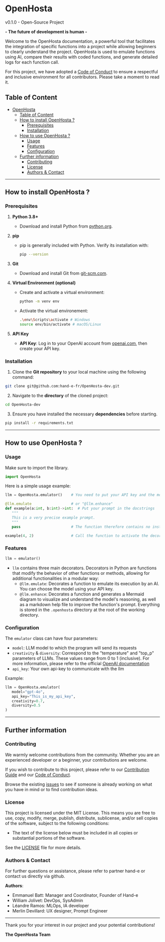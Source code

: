 # OpenHosta 
v0.1.0 - Open-Source Project

**- The future of development is human -**

Welcome to the OpenHosta documentation, a powerful tool that facilitates the integration of specific functions into a project while allowing beginners to clearly understand the project. OpenHosta is used to emulate functions using AI, compare their results with coded functions, and generate detailed logs for each function call.

For this project, we have adopted a [Code of Conduct](CODE_OF_CONDUCT.md) to ensure a respectful and inclusive environment for all contributors. Please take a moment to read it.

## Table of Content

- [OpenHosta](#openhosta)
  - [Table of Content](#table-of-content)
  - [How to install OpenHosta ?](#how-to-install-openhosta-)
    - [Prerequisites](#prerequisites)
    - [Installation](#installation)
  - [How to use OpenHosta ?](#how-to-use-openhosta-)
    - [Usage](#usage)
    - [Features](#features)
    - [Configuration](#configuration)
  - [Further information](#further-information)
    - [Contributing](#contributing)
    - [License](#license)
    - [Authors \& Contact](#authors--contact)

---

## How to install OpenHosta ?

### Prerequisites

1. **Python 3.8+**
   - Download and install Python from [python.org](https://www.python.org/downloads/).

2. **pip**
   - pip is generally included with Python. Verify its installation with:
     ```sh
     pip --version
     ```

3. **Git**
   - Download and install Git from [git-scm.com](https://git-scm.com/downloads).

4. **Virtual Environment (optional)**
   - Create and activate a virtual environment:
     ```bash
     python -m venv env
     ```
   - Activate the virtual environement:
      ```bash
      .\env\Scripts\activate # Windows
      source env/bin/activate # macOS/Linux
      ```

5. **API Key**
   - **API Key**: Log in to your OpenAI account from [openai.com](https://openai.com/), then create your API key.

### Installation

1. Clone the **Git repository** to your local machine using the following command:

```bash
git clone git@github.com:hand-e-fr/OpenHosta-dev.git
```

2. Navigate to the **directory** of the cloned project:

```bash
cd OpenHosta-dev
```

3. Ensure you have installed the necessary **dependencies** before starting.

```bash
pip install -r requirements.txt
```

---

## How to use OpenHosta ?

### Usage

Make sure to import the library.

```python
import OpenHosta
```

Here is a simple usage example:

```python
llm = OpenHosta.emulator()    # You need to put your API key and the model as parameters

@llm.emulate                  # or "@llm.enhance"
def example(a:int, b:int)->int:  # Put your prompt in the docstrings
   """
   This is a very precise example prompt.  
   """
   pass                       # The function therefore contains no instructions

example(4, 2)                 # Call the function to activate the decorator      
```

### Features

```python
llm = emulator()
```

- `llm` contains three main decorators. Decorators in Python are functions that modify the behavior of other functions or methods, allowing for additional functionalities in a modular way:
  - `@llm.emulate`: Decorates a function to emulate its execution by an AI. You can choose the model using your API key.
  - `@llm.enhance`: Decorates a function and generates a Mermaid diagram to visualize and understand the model's reasoning, as well as a markdown help file to improve the function's prompt. Everything is stored in the `.openhosta` directory at the root of the working directory.

### Configuration

The `emulator` class can have four parameters:
   - `model`: LLM model to which the program will send its requests
   - `creativity` & `diversity`: Correspond to the "temperature" and "top_p" parameters of LLMs. These values range from 0 to 1 (inclusive). For more information, please refer to the official [OpenAI documentation](https://openai.com/)
   - `api_key`: Your own api-key to communicate with the llm

Example:
```python
llm = OpenHosta.emulator(
   model="gpt-4o", 
   api_key="This_is_my_api_key",
   creativity=0.7,
   diversity=0.5
)
```

---

## Further information

### Contributing

We warmly welcome contributions from the community. Whether you are an experienced developer or a beginner, your contributions are welcome.

If you wish to contribute to this project, please refer to our [Contribution Guide](CONTRIBUTING.md) and our [Code of Conduct](CODE_OF_CONDUCT.md).

Browse the existing [issues](https://github.com/hand-e-fr/OpenHosta-dev/issues) to see if someone is already working on what you have in mind or to find contribution ideas.

### License

This project is licensed under the MIT License. This means you are free to use, copy, modify, merge, publish, distribute, sublicense, and/or sell copies of the software, subject to the following conditions:

  - The text of the license below must be included in all copies or substantial portions of the software.

See the [LICENSE](LICENSE) file for more details.

### Authors & Contact

For further questions or assistance, please refer to partner hand-e or contact us directly via github.

**Authors**:
   - Emmanuel Batt: Manager and Coordinator, Founder of Hand-e
   - William Jolivet: DevOps, SysAdmin
   - Léandre Ramos: MLOps, IA developer
   - Merlin Devillard: UX designer, Prompt Engineer

---

Thank you for your interest in our project and your potential contributions!

**The OpenHosta Team**